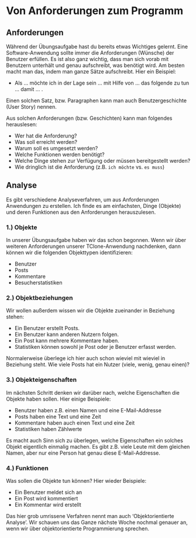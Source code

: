 # Von Anforderungen zum Programm

## Anforderungen

Während der Übungsaufgabe hast du bereits etwas Wichtiges gelernt. Eine Software-Anwendung sollte immer die Anforderungen (Wünsche) der Benutzer erfüllen. Es ist also ganz wichtig, dass man sich vorab mit Benutzern unterhält und genau aufschreibt, was benötigt wird. Am besten macht man das, indem man ganze Sätze aufschreibt. Hier ein Beispiel:

* Als ... möchte ich in der Lage sein ... mit Hilfe von ... das folgende zu tun ... damit ... .

Einen solchen Satz, bzw. Paragraphen kann man auch Benutzergeschichte (User Story) nennen.

Aus solchen Anforderungen (bzw. Geschichten) kann man folgendes herauslesen:

* Wer hat die Anforderung?
* Was soll erreicht werden?
* Warum soll es umgesetzt werden?
* Welche Funktionen werden benötigt?
* Welche Dinge stehen zur Verfügung oder müssen bereitgestellt werden?
* Wie dringlich ist die Anforderung (z.B. `ich möchte` vs. `es muss`)


## Analyse

Es gibt verschiedene Analyseverfahren, um aus Anforderungen Anwendungen zu erstellen. Ich finde es am einfachsten, Dinge (Objekte) und deren Funktionen aus den Anforderungen herauszulesen.


### 1.) Objekte

In unserer Übungsaufgabe haben wir das schon begonnen. Wenn wir über weiteren Anforderungen unserer TClone-Anwendung nachdenken, dann können wir die folgenden Objekttypen identifizieren:

* Benutzer
* Posts
* Kommentare
* Besucherstatistiken


### 2.) Objektbeziehungen

Wir wollen außerdem wissen wir die Objekte zueinander in Beziehung stehen:

* Ein Benutzer erstellt Posts.
* Ein Benutzer kann anderen Nutzern folgen.
* Ein Post kann mehrere Kommentare haben.
* Statistiken können sowohl je Post oder je Benutzer erfasst werden.

Normalerweise überlege ich hier auch schon wieviel mit wieviel in Beziehung steht. Wie viele Posts hat ein Nutzer (viele, wenig, genau einen)?

### 3.) Objekteigenschaften

Im nächsten Schritt denken wir darüber nach, welche Eigenschaften die Objekte haben sollen. Hier einige Beispiele:

* Benutzer haben z.B. einen Namen und eine E-Mail-Addresse
* Posts haben eine Text und eine Zeit
* Kommentare haben auch einen Text und eine Zeit
* Statistiken haben Zählwerte

Es macht auch Sinn sich zu überlegen, welche Eigenschaften ein solches Objekt eigentlich einmalig machen. Es gibt z.B. viele Leute mit dem gleichen Namen, aber nur eine Person hat genau diese E-Mail-Addresse.

### 4.) Funktionen

Was sollen die Objekte tun können? Hier wieder Beispiele:

* Ein Benutzer meldet sich an
* Ein Post wird kommentiert
* Ein Kommentar wird erstellt

Das hier grob umrissene Verfahren nennt man auch ‘Objektorientierte Analyse’. Wir schauen uns das Ganze nächste Woche nochmal genauer an, wenn wir über objektorientierte Programmierung sprechen.
